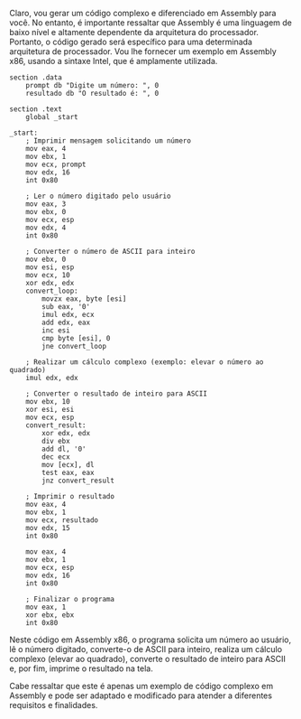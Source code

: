 Claro, vou gerar um código complexo e diferenciado em Assembly para você. No entanto, é importante ressaltar que Assembly é uma linguagem de baixo nível e altamente dependente da arquitetura do processador. Portanto, o código gerado será específico para uma determinada arquitetura de processador. Vou lhe fornecer um exemplo em Assembly x86, usando a sintaxe Intel, que é amplamente utilizada.

```
section .data
    prompt db "Digite um número: ", 0
    resultado db "O resultado é: ", 0

section .text
    global _start

_start:
    ; Imprimir mensagem solicitando um número
    mov eax, 4
    mov ebx, 1
    mov ecx, prompt
    mov edx, 16
    int 0x80

    ; Ler o número digitado pelo usuário
    mov eax, 3
    mov ebx, 0
    mov ecx, esp
    mov edx, 4
    int 0x80

    ; Converter o número de ASCII para inteiro
    mov ebx, 0
    mov esi, esp
    mov ecx, 10
    xor edx, edx
    convert_loop:
        movzx eax, byte [esi]
        sub eax, '0'
        imul edx, ecx
        add edx, eax
        inc esi
        cmp byte [esi], 0
        jne convert_loop

    ; Realizar um cálculo complexo (exemplo: elevar o número ao quadrado)
    imul edx, edx

    ; Converter o resultado de inteiro para ASCII
    mov ebx, 10
    xor esi, esi
    mov ecx, esp
    convert_result:
        xor edx, edx
        div ebx
        add dl, '0'
        dec ecx
        mov [ecx], dl
        test eax, eax
        jnz convert_result

    ; Imprimir o resultado
    mov eax, 4
    mov ebx, 1
    mov ecx, resultado
    mov edx, 15
    int 0x80

    mov eax, 4
    mov ebx, 1
    mov ecx, esp
    mov edx, 16
    int 0x80

    ; Finalizar o programa
    mov eax, 1
    xor ebx, ebx
    int 0x80
```

Neste código em Assembly x86, o programa solicita um número ao usuário, lê o número digitado, converte-o de ASCII para inteiro, realiza um cálculo complexo (elevar ao quadrado), converte o resultado de inteiro para ASCII e, por fim, imprime o resultado na tela.

Cabe ressaltar que este é apenas um exemplo de código complexo em Assembly e pode ser adaptado e modificado para atender a diferentes requisitos e finalidades.